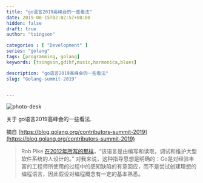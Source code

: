 ```yaml
---
title: "go语言2019高峰会的一些看法"
date: 2019-08-15T02:02:57+08:00
hidden: false
draft: true
author: "tsingson"

categories : [ "Development" ]
series: "golang"
tags: [programming, golang]
keywords: [tsingson,gdihf,music,harmonica,blues]

description: "go语言2019高峰会的一些看法"
slug: "Golang-summit-2019"


---
```


![photo-desk](/tech/assets/photo-desk.jpg)



关于 go语言2019高峰会的一些看法.

<!--more-->



摘自 [https://blog.golang.org/contributors-summit-2019](https://blog.golang.org/contributors-summit-2019)

> Rob Pike [在2012年所写的那样](https://talks.golang.org/2012/splash.article)，“该语言是由编写和读取，调试和维护大型软件系统的人设计的。” 对我来说，这种指导思想是明确的：Go是对经验丰富的工程师所使用的过程中的感知缺陷的有意回应，而不是尝试创建理想的编程语言，因此假设对编程概念有一定的基本熟悉。



